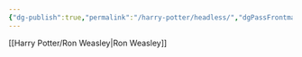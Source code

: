 ```yaml
---
{"dg-publish":true,"permalink":"/harry-potter/headless/","dgPassFrontmatter":true}
---
```


[[Harry Potter/Ron Weasley\|Ron Weasley]]
